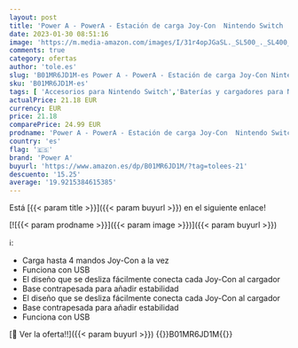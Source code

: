 ```yaml
---
layout: post
title: 'Power A - PowerA - Estación de carga Joy-Con  Nintendo Switch '
date: 2023-01-30 08:51:16
image: 'https://m.media-amazon.com/images/I/31r4opJGaSL._SL500_._SL400_.jpg'
comments: true
category: ofertas
author: 'tole.es'
slug: 'B01MR6JD1M-es Power A - PowerA - Estación de carga Joy-Con Nintendo Switch'
sku: 'B01MR6JD1M-es'
tags: [ 'Accesorios para Nintendo Switch','Baterías y cargadores para Nintendo Switch','Cargadores para Nintendo Switch','Hardware y juegos para Nintendo Switch','Videojuegos','nintendo','power a','🇪🇸', ]
actualPrice: 21.18 EUR
currency: EUR
price: 21.18
comparePrice: 24.99 EUR
prodname: 'Power A - PowerA - Estación de carga Joy-Con  Nintendo Switch '
country: 'es'
flag: '🇪🇸'
brand: 'Power A'
buyurl: 'https://www.amazon.es/dp/B01MR6JD1M/?tag=tolees-21'
descuento: '15.25'
average: '19.9215384615385'
---
```


Está [{{< param title >}}]({{< param buyurl >}}) en el siguiente enlace!

[![{{< param prodname >}}]({{< param image >}})]({{< param buyurl >}})

ℹ️:

- Carga hasta 4 mandos Joy-Con a la vez
- Funciona con USB
- El diseño que se desliza fácilmente conecta cada Joy-Con al cargador
- Base contrapesada para añadir estabilidad
- El diseño que se desliza fácilmente conecta cada Joy-Con al cargador
- Base contrapesada para añadir estabilidad
- Funciona con USB

[🛒 Ver la oferta!!]({{< param buyurl >}})
{{<world>}}B01MR6JD1M{{</world>}}
